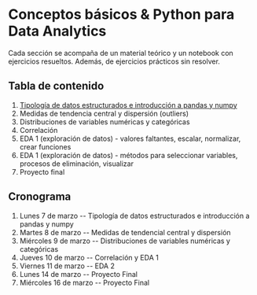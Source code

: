 # Conceptos básicos & Python para Data Analytics
Cada sección se acompaña de un material teórico y un notebook con ejercicios resueltos. Además, de ejercicios prácticos sin resolver.

## Tabla de contenido

1. [Tipología de datos estructurados e introducción a pandas y numpy](https://javierazd1305.github.io/bootcamp_analytics/datos_estructurados.md)
2. Medidas de tendencia central y dispersión (outliers)
3. Distribuciones de variables numéricas y categóricas
4. Correlación
5. EDA 1 (exploración de datos) - valores faltantes, escalar, normalizar, crear funciones
6. EDA 1 (exploración de datos) - métodos para seleccionar variables, procesos de eliminación, visualizar
7. Proyecto final

## Cronograma
1. Lunes 7 de marzo -- Tipología de datos estructurados e introducción a pandas y numpy
2. Martes 8 de marzo -- Medidas de tendencial central y dispersión
3. Miércoles 9 de marzo -- Distribuciones de variables numéricas y categóricas
4. Jueves 10 de marzo -- Correlación y EDA 1 
5. Viernes 11 de marzo -- EDA 2
6. Lunes 14 de marzo -- Proyecto Final
7. Miércoles 16 de marzo -- Proyecto Final